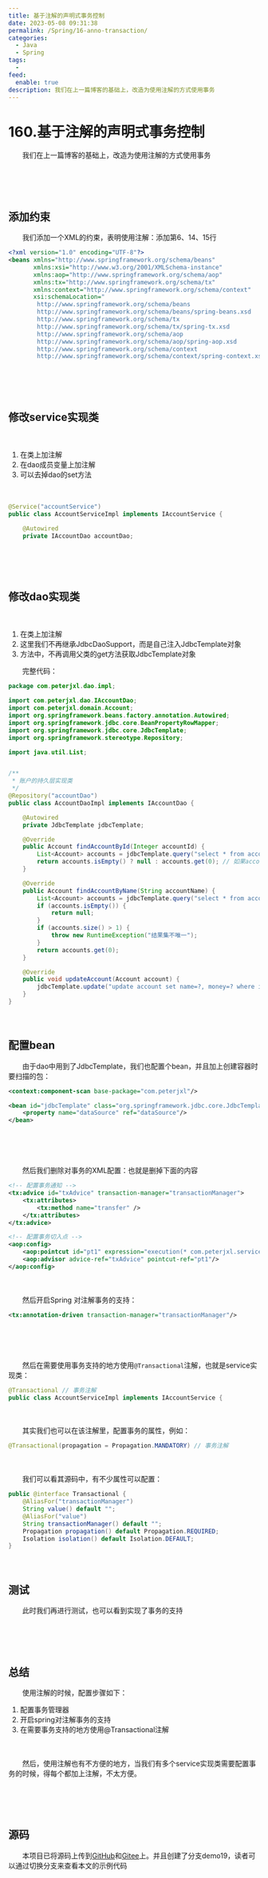 ```yaml
---
title: 基于注解的声明式事务控制
date: 2023-05-08 09:31:38
permalink: /Spring/16-anno-transaction/
categories:
  - Java
  - Spring
tags:
  - 
feed:
  enable: true
description: 我们在上一篇博客的基础上，改造为使用注解的方式使用事务
---
```

# 160.基于注解的声明式事务控制

　　我们在上一篇博客的基础上，改造为使用注解的方式使用事务

　<!-- more -->　‍

　　‍

## 添加约束

　　我们添加一个XML的约束，表明使用注解：添加第6、14、15行

```xml
<?xml version="1.0" encoding="UTF-8"?>
<beans xmlns="http://www.springframework.org/schema/beans"
       xmlns:xsi="http://www.w3.org/2001/XMLSchema-instance"
       xmlns:aop="http://www.springframework.org/schema/aop"
       xmlns:tx="http://www.springframework.org/schema/tx"
       xmlns:context="http://www.springframework.org/schema/context"
       xsi:schemaLocation="
        http://www.springframework.org/schema/beans
        http://www.springframework.org/schema/beans/spring-beans.xsd
        http://www.springframework.org/schema/tx
        http://www.springframework.org/schema/tx/spring-tx.xsd
        http://www.springframework.org/schema/aop
        http://www.springframework.org/schema/aop/spring-aop.xsd
        http://www.springframework.org/schema/context
        http://www.springframework.org/schema/context/spring-context.xsd">
```

　　‍

　　‍

## 修改service实现类

　　‍

1. 在类上加注解
2. 在dao成员变量上加注解
3. 可以去掉dao的set方法

　　‍

```java
@Service("accountService")
public class AccountServiceImpl implements IAccountService {

    @Autowired
    private IAccountDao accountDao;
```

　　‍

　　‍

## 修改dao实现类

　　‍

1. 在类上加注解
2. 这里我们不再继承JdbcDaoSupport，而是自己注入JdbcTemplate对象
3. 方法中，不再调用父类的get方法获取JdbcTemplate对象

　　完整代码：

```java
package com.peterjxl.dao.impl;

import com.peterjxl.dao.IAccountDao;
import com.peterjxl.domain.Account;
import org.springframework.beans.factory.annotation.Autowired;
import org.springframework.jdbc.core.BeanPropertyRowMapper;
import org.springframework.jdbc.core.JdbcTemplate;
import org.springframework.stereotype.Repository;

import java.util.List;


/**
 * 账户的持久层实现类
 */
@Repository("accountDao")
public class AccountDaoImpl implements IAccountDao {

    @Autowired
    private JdbcTemplate jdbcTemplate;

    @Override
    public Account findAccountById(Integer accountId) {
        List<Account> accounts = jdbcTemplate.query("select * from account where id = ?", new BeanPropertyRowMapper<>(Account.class), accountId);
        return accounts.isEmpty() ? null : accounts.get(0); // 如果accounts为空，返回null，否则返回accounts.get(0)
    }

    @Override
    public Account findAccountByName(String accountName) {
        List<Account> accounts = jdbcTemplate.query("select * from account where name = ?", new BeanPropertyRowMapper<>(Account.class), accountName);
        if (accounts.isEmpty()) {
            return null;
        }
        if (accounts.size() > 1) {
            throw new RuntimeException("结果集不唯一");
        }
        return accounts.get(0);
    }

    @Override
    public void updateAccount(Account account) {
        jdbcTemplate.update("update account set name=?, money=? where id=?", account.getName(), account.getMoney(), account.getId());
    }
}

```

　　‍

## 配置bean

　　由于dao中用到了JdbcTemplate，我们也配置个bean，并且加上创建容器时要扫描的包：

```xml
<context:component-scan base-package="com.peterjxl"/>

<bean id="jdbcTemplate" class="org.springframework.jdbc.core.JdbcTemplate">
    <property name="dataSource" ref="dataSource"/>
</bean>
```

　　‍

　　‍

　　然后我们删除对事务的XML配置：也就是删掉下面的内容

```xml
<!-- 配置事务通知 -->
<tx:advice id="txAdvice" transaction-manager="transactionManager">
    <tx:attributes>
        <tx:method name="transfer" />
    </tx:attributes>
</tx:advice>

<!-- 配置事务切入点 -->
<aop:config>
    <aop:pointcut id="pt1" expression="execution(* com.peterjxl.service.impl.*.*(..))"/>
    <aop:advisor advice-ref="txAdvice" pointcut-ref="pt1"/>
</aop:config>
```

　　‍

　　然后开启Spring 对注解事务的支持：

```xml
<tx:annotation-driven transaction-manager="transactionManager"/>
```

　　‍

　　‍

　　然后在需要使用事务支持的地方使用`@Transactional`​注解，也就是service实现类：

```java
@Transactional // 事务注解
public class AccountServiceImpl implements IAccountService {
```

　　‍

　　其实我们也可以在该注解里，配置事务的属性，例如：

```java
@Transactional(propagation = Propagation.MANDATORY) // 事务注解
```

　　‍

　　我们可以看其源码中，有不少属性可以配置：

```java
public @interface Transactional {
	@AliasFor("transactionManager")
	String value() default "";
	@AliasFor("value")
	String transactionManager() default "";
	Propagation propagation() default Propagation.REQUIRED;
	Isolation isolation() default Isolation.DEFAULT;
}
```

　　‍

## 测试

　　此时我们再进行测试，也可以看到实现了事务的支持

　　‍

　　‍

## 总结

　　使用注解的时候，配置步骤如下：

1. 配置事务管理器
2. 开启spring对注解事务的支持
3. 在需要事务支持的地方使用@Transactional注解

　　‍

　　然后，使用注解也有不方便的地方，当我们有多个service实现类需要配置事务的时候，得每个都加上注解，不太方便。

　　‍

　　‍

## 源码

　　本项目已将源码上传到[GitHub](https://github.com/Peter-JXL/LearnSpring)和[Gitee](https://gitee.com/peterjxl/LearnSpring)上。并且创建了分支demo19，读者可以通过切换分支来查看本文的示例代码
